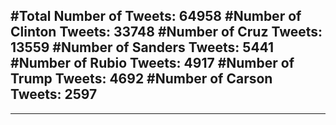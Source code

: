 #Total Number of Tweets: 64958 
#Number of Clinton Tweets: 33748
#Number of Cruz Tweets: 13559
#Number of Sanders Tweets: 5441
#Number of Rubio Tweets: 4917
#Number of Trump Tweets: 4692
#Number of Carson Tweets: 2597
---
---
